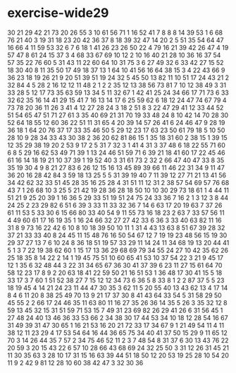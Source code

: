 # exercise-wide29
30
21
29
42
21
73
20
26
55
3
10
61
56
71
1
16
52
41
7
8
8
8
14
39
53
1
6
68
76
21
40
3
19
31
18
23
20
42
36
37
8
18
39
32
47
14
20
2
5
51
35
54
64
47
16
66
4
11
59
53
32
6
7
6
18
1
41
26
23
26
50
22
4
79
16
21
39
42
26
47
4
19
57
47
8
61
24
15
37
3
4
68
33
67
69
10
12
2
10
16
40
21
28
10
36
16
37
54
57
35
22
76
60
5
31
43
11
22
60
64
10
31
75
3
6
27
49
32
6
33
42
27
15
52
18
30
40
8
11
35
50
17
49
18
37
13
1
64
10
41
56
16
64
38
15
3
4
22
43
66
9
36
23
18
19
26
21
9
20
51
39
51
19
24
32
5
45
50
13
82
11
10
51
17
24
43
21
2
32
84
4
5
28
2
16
12
12
11
48
2
1
2
2
35
12
13
38
56
73
81
7
10
12
38
49
3
31
33
28
5
12
17
73
35
63
59
13
34
5
11
32
67
1
42
41
25
24
34
66
17
71
73
6
33
32
62
35
16
14
41
29
15
41
7
16
13
14
17
6
25
59
62
6
18
12
24
47
74
67
79
4
73
78
20
36
11
26
3
41
4
12
27
28
24
3
18
2
51
8
3
22
47
29
41
12
33
44
52
51
54
65
47
51
71
27
61
3
35
40
69
21
31
70
19
33
48
24
8
10
42
14
70
28
30
52
64
18
55
12
60
36
22
51
11
31
65
4
20
39
14
57
26
41
6
24
46
47
9
28
19
36
18
1
64
20
76
37
17
33
35
46
50
5
29
12
23
17
63
23
50
61
79
18
5
10
50
28
10
9
28
34
33
43
30
38
2
36
20
62
81
86
15
1
35
18
31
60
2
38
15
1
39
15
12
35
29
38
19
20
2
53
9
17
2
5
31
7
32
3
1
41
4
31
3
37
48
6
18
22
55
71
60
6
8
5
29
16
62
53
49
71
39
1
13
24
46
51
59
71
6
39
21
18
41
60
17
22
45
46
61
16
14
18
19
21
10
37
39
1
19
52
40
3
31
61
73
2
32
2
66
47
40
47
33
8
35
35
19
30
4
9
8
21
27
83
6
26
12
15
16
13
45
89
39
66
11
46
22
31
34
9
11
47
36
20
16
28
42
84
3
59
18
13
25
5
5
31
39
19
40
7
11
39
12
27
71
21
13
41
56
34
42
62
32
33
51
45
28
35
16
25
28
4
31
51
11
12
31
2
38
57
54
69
57
76
68
43
7
1
26
68
10
3
25
5
21
42
19
28
36
28
18
50
10
10
30
29
73
18
61
1
4
44
11
51
21
9
25
20
39
1
16
36
5
29
33
51
19
51
24
75
24
33
36
7
16
2
1
3
12
3
8
44
24
25
2
23
29
82
6
51
6
39
3
33
11
33
32
36
7
14
6
63
17
20
19
63
7
37
26
61
11
53
5
33
30
6
15
66
80
33
40
54
9
11
55
73
16
18
23
2
63
7
33
57
56
11
4
49
60
61
17
16
19
35
1
16
24
66
32
27
27
42
33
6
36
3
33
40
63
82
11
16
31
8
9
73
16
22
42
6
10
8
10
18
39
50
10
11
1
31
4
43
13
63
8
51
67
39
28
32
37
21
33
33
40
8
24
45
11
15
48
76
16
50
54
67
12
7
19
19
23
48
56
15
19
30
29
37
27
13
7
6
10
24
8
36
18
51
19
57
33
29
11
14
24
11
34
68
19
13
20
44
41
5
1
3
7
22
19
38
62
60
1
15
17
13
36
29
68
69
79
34
55
24
27
10
42
35
62
26
25
18
35
8
14
22
2
14
1
19
45
75
51
10
60
65
41
53
10
37
54
22
3
21
9
45
17
12
1
35
6
32
48
44
3
22
31
34
65
67
36
30
41
37
39
6
23
11
27
15
61
64
70
58
12
23
17
8
9
2
20
63
18
41
22
59
50
21
16
51
53
1
36
48
17
30
41
15
5
18
33
17
3
7
60
1
51
52
38
27
7
15
12
12
34
73
6
36
5
8
33
8
1
2
2
87
37
5
5
23
18
19
45
4
14
21
24
23
11
44
47
30
35
3
62
11
5
20
55
40
13
43
62
13
4
17
14
8
4
6
11
20
8
38
25
49
70
13
9
21
17
37
30
8
41
43
64
33
54
5
31
58
29
50
45
55
2
2
66
17
24
46
35
11
63
80
11
16
27
35
26
36
14
35
5
26
3
35
32
12
8
59
13
45
32
15
31
51
59
71
53
15
7
49
31
23
69
82
26
29
41
26
6
31
56
45
1
27
48
24
40
13
46
36
33
53
66
2
34
38
30
17
44
53
34
10
18
12
28
54
16
67
31
49
39
31
47
30
65
1
16
21
53
16
20
21
72
33
17
34
67
9
1
21
49
54
11
4
11
38
12
11
23
29
4
17
53
54
64
16
44
36
65
75
34
40
41
37
50
15
29
9
11
65
12
70
3
14
26
44
35
7
57
2
34
75
46
52
11
2
3
7
48
54
8
31
37
6
30
13
43
76
22
20
59
3
20
15
43
22
6
57
10
28
66
43
68
69
24
32
25
50
3
31
12
26
31
45
21
11
30
35
63
3
28
10
17
31
15
16
63
39
44
51
18
50
12
20
53
19
25
28
10
54
20
11
9
2
42
9
81
12
28
10
60
38
42
47
3
32
30
36
